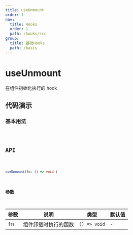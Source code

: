 ```yaml
---
title: useUnmount
order: 1
nav:
  title: Hooks
  order: 1
  path: /hooks/src
group:
  title: 基础Hooks
  path: /basis
---
```


# useUnmount

在组件初始化执行的 hook

## 代码演示

### 基本用法

<code src="./demo/demo1.tsx" />

## API

```typescript

useUnmount(fn: () => void )

```

### 参数

| 参数 | 说明                 | 类型         | 默认值 |
| ---- | -------------------- | ------------ | ------ |
| fn   | 组件卸载时执行的函数 | `() => void` | -      |
